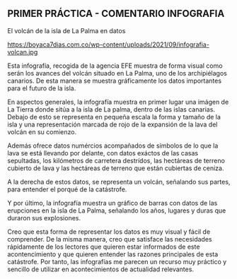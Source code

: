 ## PRIMER PRÁCTICA - COMENTARIO INFOGRAFIA

El volcán de la isla de La Palma en datos

https://boyaca7dias.com.co/wp-content/uploads/2021/09/infografia-volcan.jpg


Esta infografía, recogida de la agencia EFE muestra de forma visual como serán los avances del volcán situado en La Palma, uno de los archipiélagos canarios. De esta manera se muestra gráficamente los datos importantes para el futuro de la isla.

En aspectos generales, la infografía muestra en primer lugar una imágen de La Tierra donde sitúa a la isla de La palma, dentro de las islas canarias.
Debajo de esto se representa en pequeña escala la forma y tamaño de la isla y una representación marcada de rojo de la expansión de la lava del volcán en su comienzo.

Además ofrece datos numércios acompañados de símbolos de lo que la lava se está llevando por delante, con datos exáctos de las casas sepultadas, los kilómetros de carretera destrídos, las hectáreas de terreno cubierto de lava y las hectáreas de terreno que están cubiertas de ceniza.

A la derecha de estos datos, se representa un volcán, señalando sus partes, para entender el porqué de la catástrofe.

Y por último, la infografía muestra un gráfico de barras con datos de las erupciones en la isla de La Palma, señalando los años, lugares y duras que duraron sus explosiones.

Creo que esta forma de representar los datos es muy visual y fácil de comprender. De la misma manera, creo que satisface las necesidades rápidamente de los lectores que quieren estar informados de este acontencimiento y que quieren entender las razones principales de esta catástrofe. Por tanto, las infografías me parecen un  recurso muy práctico y sencillo de utilizar en acontecimientos de actualidad relevantes.

